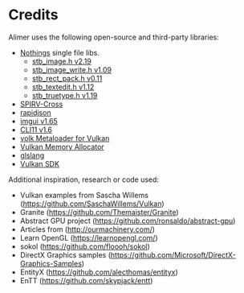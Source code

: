 # Credits

Alimer uses the following open-source and third-party libraries:

- [Nothings](https://github.com/nothings/stb) single file libs.
  - [stb_image.h v2.19](https://github.com/nothings/stb/blob/master/stb_image.h)
  - [stb_image_write.h v1.09](https://github.com/nothings/stb/blob/master/stb_image_write.h)
  - [stb_rect_pack.h v0.11](https://github.com/nothings/stb/blob/master/stb_rect_pack.h)
  - [stb_textedit.h v1.12](https://github.com/nothings/stb/blob/master/stb_textedit.h)
  - [stb_truetype.h v1.19](https://github.com/nothings/stb/blob/master/stb_truetype.h)
- [SPIRV-Cross](https://github.com/KhronosGroup/SPIRV-Cross)
- [rapidjson](https://github.com/Tencent/rapidjson)
- [imgui v1.65](https://github.com/ocornut/imgui)
- [CLI11 v1.6](https://github.com/CLIUtils/CLI11)
- [volk Metaloader for Vulkan](https://github.com/zeux/volk)
- [Vulkan Memory Allocator](https://github.com/GPUOpen-LibrariesAndSDKs/VulkanMemoryAllocator)
- [glslang](https://github.com/KhronosGroup/glslang)
- [Vulkan SDK](https://lunarg.com/vulkan-sdk/)

Additional inspiration, research or code used:

- Vulkan examples from Sascha Willems (https://github.com/SaschaWillems/Vulkan)
- Granite (https://github.com/Themaister/Granite)
- Abstract GPU project (https://github.com/ronsaldo/abstract-gpu)
- Articles from (http://ourmachinery.com/)
- Learn OpenGL (https://learnopengl.com/)
- sokol (https://github.com/floooh/sokol)
- DirectX Graphics samples (https://github.com/Microsoft/DirectX-Graphics-Samples)
- EntityX (https://github.com/alecthomas/entityx)
- EnTT (https://github.com/skypjack/entt)
